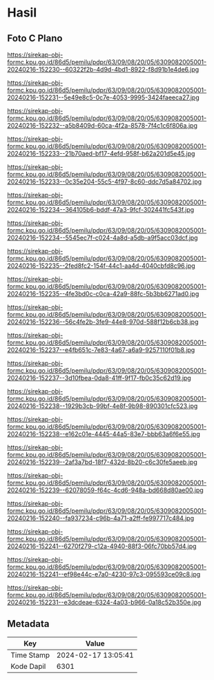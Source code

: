 # Hasil

## Foto C Plano

https://sirekap-obj-formc.kpu.go.id/86d5/pemilu/pdpr/63/09/08/20/05/6309082005001-20240216-152230--60322f2b-4d9d-4bd1-8922-f8d91b1e4de6.jpg

https://sirekap-obj-formc.kpu.go.id/86d5/pemilu/pdpr/63/09/08/20/05/6309082005001-20240216-152231--5e49e8c5-0c7e-4053-9995-3424faeeca27.jpg

https://sirekap-obj-formc.kpu.go.id/86d5/pemilu/pdpr/63/09/08/20/05/6309082005001-20240216-152232--a5b8409d-60ca-4f2a-8578-7f4c1c6f806a.jpg

https://sirekap-obj-formc.kpu.go.id/86d5/pemilu/pdpr/63/09/08/20/05/6309082005001-20240216-152233--21b70aed-bf17-4efd-958f-b62a201d5e45.jpg

https://sirekap-obj-formc.kpu.go.id/86d5/pemilu/pdpr/63/09/08/20/05/6309082005001-20240216-152233--0c35e204-55c5-4f97-8c60-ddc7d5a84702.jpg

https://sirekap-obj-formc.kpu.go.id/86d5/pemilu/pdpr/63/09/08/20/05/6309082005001-20240216-152234--364105b6-bddf-47a3-9fcf-302441fc543f.jpg

https://sirekap-obj-formc.kpu.go.id/86d5/pemilu/pdpr/63/09/08/20/05/6309082005001-20240216-152234--5545ec7f-c024-4a8d-a5db-a9f5acc03dcf.jpg

https://sirekap-obj-formc.kpu.go.id/86d5/pemilu/pdpr/63/09/08/20/05/6309082005001-20240216-152235--2fed8fc2-154f-44c1-aa4d-4040cbfd8c96.jpg

https://sirekap-obj-formc.kpu.go.id/86d5/pemilu/pdpr/63/09/08/20/05/6309082005001-20240216-152235--4fe3bd0c-c0ca-42a9-88fc-5b3bb6271ad0.jpg

https://sirekap-obj-formc.kpu.go.id/86d5/pemilu/pdpr/63/09/08/20/05/6309082005001-20240216-152236--56c4fe2b-3fe9-44e8-970d-588f12b6cb38.jpg

https://sirekap-obj-formc.kpu.go.id/86d5/pemilu/pdpr/63/09/08/20/05/6309082005001-20240216-152237--e4fb651c-7e83-4a67-a6a9-9257110f01b8.jpg

https://sirekap-obj-formc.kpu.go.id/86d5/pemilu/pdpr/63/09/08/20/05/6309082005001-20240216-152237--3d10fbea-0da8-41ff-9f17-fb0c35c62d19.jpg

https://sirekap-obj-formc.kpu.go.id/86d5/pemilu/pdpr/63/09/08/20/05/6309082005001-20240216-152238--1929b3cb-99bf-4e8f-9b98-890301cfc523.jpg

https://sirekap-obj-formc.kpu.go.id/86d5/pemilu/pdpr/63/09/08/20/05/6309082005001-20240216-152238--e162c01e-4445-44a5-83e7-bbb63a6f6e55.jpg

https://sirekap-obj-formc.kpu.go.id/86d5/pemilu/pdpr/63/09/08/20/05/6309082005001-20240216-152239--2af3a7bd-18f7-432d-8b20-c6c30fe5aeeb.jpg

https://sirekap-obj-formc.kpu.go.id/86d5/pemilu/pdpr/63/09/08/20/05/6309082005001-20240216-152239--62078059-f64c-4cd6-948a-bd668d80ae00.jpg

https://sirekap-obj-formc.kpu.go.id/86d5/pemilu/pdpr/63/09/08/20/05/6309082005001-20240216-152240--fa937234-c96b-4a71-a2ff-fe997717c484.jpg

https://sirekap-obj-formc.kpu.go.id/86d5/pemilu/pdpr/63/09/08/20/05/6309082005001-20240216-152241--6270f279-c12a-4940-88f3-06fc70bb57d4.jpg

https://sirekap-obj-formc.kpu.go.id/86d5/pemilu/pdpr/63/09/08/20/05/6309082005001-20240216-152241--ef98e44c-e7a0-4230-97c3-095593ce09c8.jpg

https://sirekap-obj-formc.kpu.go.id/86d5/pemilu/pdpr/63/09/08/20/05/6309082005001-20240216-152231--e3dcdeae-6324-4a03-b966-0a18c52b350e.jpg


## Metadata

| Key        | Value               |
| ---------- | ------------------- |
| Time Stamp | 2024-02-17 13:05:41 |
| Kode Dapil | 6301                |




